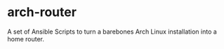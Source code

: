 # arch-router
A set of Ansible Scripts to turn a barebones Arch Linux installation into a home router.
